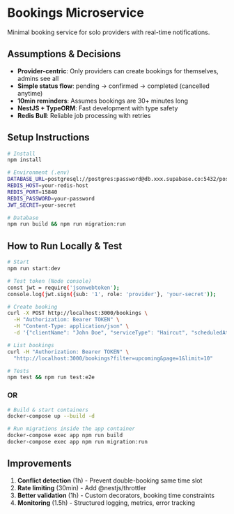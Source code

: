 
# Bookings Microservice

Minimal booking service for solo providers with real-time notifications.

## Assumptions & Decisions

- **Provider-centric**: Only providers can create bookings for themselves, admins see all
- **Simple status flow**: pending → confirmed → completed (cancelled anytime)
- **10min reminders**: Assumes bookings are 30+ minutes long
- **NestJS + TypeORM**: Fast development with type safety
- **Redis Bull**: Reliable job processing with retries

## Setup Instructions

```bash
# Install
npm install

# Environment (.env)
DATABASE_URL=postgresql://postgres:password@db.xxx.supabase.co:5432/postgres
REDIS_HOST=your-redis-host
REDIS_PORT=15840
REDIS_PASSWORD=your-password
JWT_SECRET=your-secret

# Database
npm run build && npm run migration:run
```

## How to Run Locally & Test

```bash
# Start
npm run start:dev

# Test token (Node console)
const jwt = require('jsonwebtoken');
console.log(jwt.sign({sub: '1', role: 'provider'}, 'your-secret'));

# Create booking
curl -X POST http://localhost:3000/bookings \
  -H "Authorization: Bearer TOKEN" \
  -H "Content-Type: application/json" \
  -d '{"clientName": "John Doe", "serviceType": "Haircut", "scheduledAt": "2025-08-20T14:30:00Z","duration": 60,"notes": "Customer requested a quiet room."}'

# List bookings
curl -H "Authorization: Bearer TOKEN" \
  "http://localhost:3000/bookings?filter=upcoming&page=1&limit=10"

# Tests
npm test && npm run test:e2e
```

### OR

```bash
# Build & start containers
docker-compose up --build -d

# Run migrations inside the app container
docker-compose exec app npm run build
docker-compose exec app npm run migration:run
```


## Improvements

1. **Conflict detection** (1h) - Prevent double-booking same time slot
2. **Rate limiting** (30min) - Add @nestjs/throttler 
3. **Better validation** (1h) - Custom decorators, booking time constraints
4. **Monitoring** (1.5h) - Structured logging, metrics, error tracking
